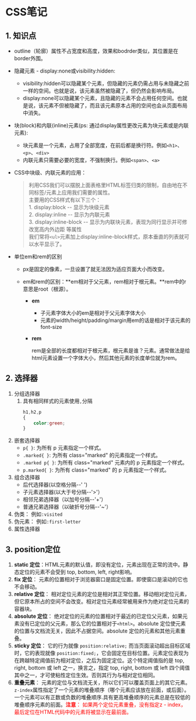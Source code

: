 # CSS笔记

## 1. 知识点

* outline（轮廓）属性不占宽度和高度，效果和bodrder类似，其位置是在border外围。

* 隐藏元素 - display:none或visibility:hidden:
  * visibility:hidden可以隐藏某个元素，但隐藏的元素仍需占用与未隐藏之前一样的空间。也就是说，该元素虽然被隐藏了，但仍然会影响布局。
  * display:none可以隐藏某个元素，且隐藏的元素不会占用任何空间。也就是说，该元素不但被隐藏了，而且该元素原本占用的空间也会从页面布局中消失。

* 块(block)和内联(inline)元素(ps: 通过display属性更改元素为块元素或是内联元素):
  * 块元素是一个元素，占用了全部宽度，在前后都是换行符。例如`<h1>`、`<p>`、`<div>`
  * 内联元素只需要必要的宽度，不强制换行。例如`<span>`、`<a>`

* CSS中块级、内联元素的应用：
  >利用CSS我们可以摆脱上面表格里HTML标签归类的限制，自由地在不同标签/元素上应用我们需要的属性。</br>
  >主要用的CSS样式有以下三个：
  ></br>1. display:block  -- 显示为块级元素
  ></br>2. display:inline  -- 显示为内联元素
  ></br>3. display:inline-block -- 显示为内联块元素，表现为同行显示并可修改宽高内外边距	等属性</br>
  >我们常将`<ul>`元素加上display:inline-block样式，原本垂直的列表就可以水平显示了。

* 单位em和rem的区别

  * px是固定的像素，一旦设置了就无法因为适应页面大小而改变。

  * em和rem的区别：**em相对于父元素，rem相对于根元素。**rem中的r意思是root（根源）。

    * **em**

      - 子元素字体大小的em是相对于父元素字体大小
      - 元素的width/height/padding/margin用em的话是相对于该元素的font-size

    * **rem**

      rem是全部的长度都相对于根元素，根元素是谁？<html>元素。通常做法是给html元素设置一个字体大小，然后其他元素的长度单位就为rem。


## 2. 选择器

1. 分组选择器
	1. 具有相同样式的元素使用`,`分隔
		``` css
		h1,h2,p
		{
		    color:green;
		}
		```
2. 嵌套选择器
	* `p{ }`: 为所有 p 元素指定一个样式。
	* `.marked{ }`: 为所有 class="marked" 的元素指定一个样式。
	* `.marked p{ }`: 为所有 class="marked" 元素内的 p 元素指定一个样式。
	* `p.marked{ }`: 为所有 class="marked" 的 p 元素指定一个样式。
3. 组合选择器
	* 后代选择器(以空格分隔--' ')
	* 子元素选择器(以大于号分隔--'>'）
	* 相邻兄弟选择器（以加号分隔--'+'）
	* 普通兄弟选择器（以破折号分隔--'~'）
4. 伪类： 例如`:visited`
5. 伪元素： 例如`:first-letter`
6. 属性选择器


## 3. position定位

1. **static 定位**：HTML元素的默认值，即没有定位，元素出现在正常的流中。静态定位的元素不会受到 top, bottom, left, right影响。
2. **fix 定位**： 元素的位置相对于浏览器窗口是固定位置。即使窗口是滚动的它也不会移动。
3. **relative 定位**： 相对定位元素的定位是相对其正常位置。移动相对定位元素，但它原本所占的空间不会改变。相对定位元素经常被用来作为绝对定位元素的容器块。
4. **absolute 定位**： 绝对定位的元素的位置相对于最近的已定位父元素，如果元素没有已定位的父元素，那么它的位置相对于`<html>`。absolute 定位使元素的位置与文档流无关，因此不占据空间。absolute 定位的元素和其他元素重叠。
5. **sticky 定位**： 它的行为就像 `position:relative;` 而当页面滚动超出目标区域时，它的表现就像 `position:fixed;`，它会固定在目标位置。元素定位表现为在跨越特定阈值前为相对定位，之后为固定定位。这个特定阈值指的是 top, right, bottom 或 left 之一，换言之，指定 top, right, bottom 或 left 四个阈值其中之一，才可使粘性定位生效。否则其行为与相对定位相同。
6. **重叠元素**： 元素的定位与文档流无关，所以它们可以覆盖页面上的其它元素。`z-index`属性指定了一个元素的堆叠顺序（哪个元素应该放在前面，或后面）。一个元素可以有正数或负数的堆叠顺序.具有更高堆叠顺序的元素总是在较低的堆叠顺序元素的前面。<font color=red>**注意**： 如果两个定位元素重叠，没有指定z - index，最后定位在HTML代码中的元素将被显示在最前面。</font>